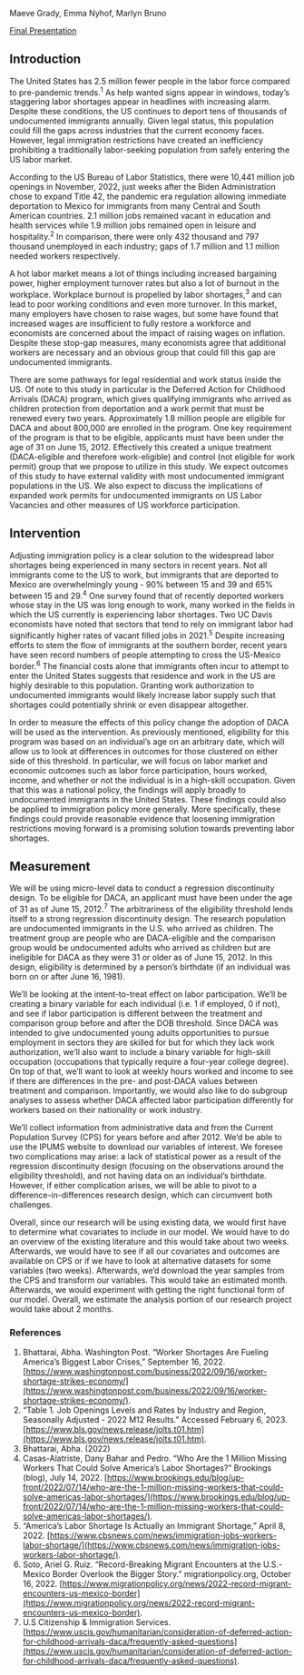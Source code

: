 Maeve Grady, Emma Nyhof, Marlyn Bruno

[Final Presentation](https://docs.google.com/presentation/d/1CHMigFCtCuxkkSgbO8PZjXu5IX9Ux1cFCWCH8wWvUcQ/edit?usp=sharing)


## Introduction

The United States has 2.5 million fewer people in the labor force compared to pre-pandemic trends.<sup>1</sup> As help wanted signs appear in windows, today’s staggering labor shortages appear in headlines with increasing alarm. Despite these conditions, the US continues to deport tens of thousands of undocumented immigrants annually. Given legal status, this population could fill the gaps across industries that the  current economy faces. However, legal immigration restrictions have created an inefficiency prohibiting a traditionally labor-seeking population from safely entering the US labor market.

According to the US Bureau of Labor Statistics, there were 10,441 million job openings in November, 2022, just weeks after the Biden Administration chose to expand Title 42, the pandemic era regulation allowing immediate deportation to Mexico for immigrants from many Central and South American countries. 2.1 million jobs remained vacant in education and health services while  1.9  million jobs remained open in leisure and  hospitality.<sup>2</sup> In comparison, there were only 432 thousand and  797 thousand unemployed in each industry; gaps of 1.7 million  and 1.1 million needed workers respectively. 

A hot labor market means a lot of things including increased bargaining power, higher employment turnover rates but also a lot of burnout in the workplace. Workplace burnout is propelled by labor shortages,<sup>3</sup> and can lead to poor working conditions and even more turnover. In this market, many employers have chosen to raise wages, but some have found that increased wages are insufficient to fully restore a workforce and economists are concerned about the impact of raising wages on inflation. Despite these stop-gap measures, many economists agree that additional workers are necessary and an obvious group that could fill this gap are undocumented immigrants.  

There are some pathways for legal residential and work status inside the US. Of note to this study in particular is  the Deferred Action for Childhood Arrivals (DACA) program, which gives qualifying immigrants who arrived as children protection from deportation and a work permit that must be renewed every two years. Approximately 1.8 million people are eligible for DACA and about 800,000 are enrolled in the program. One key requirement of the program is that to be eligible, applicants must have been under the age of 31 on June 15, 2012. Effectively this created a unique treatment (DACA-eligible and therefore work-eligible) and control (not eligible for work permit) group that we propose to utilize in this study. We expect outcomes of this study to have external validity with most undocumented immigrant populations in the US. We also expect to discuss the implications of expanded work permits  for undocumented immigrants on US Labor Vacancies and other measures of US workforce participation.


## Intervention

Adjusting immigration policy is a clear solution to the widespread labor shortages being experienced in many sectors in recent years. Not all immigrants come to the US to work, but immigrants that are deported to Mexico are overwhelmingly young - 90% between 15 and 39 and 65% between 15 and 29.<sup>4</sup> One survey found that of recently deported workers whose stay in the US was long enough to work, many worked in the fields in which the US currently is experiencing labor shortages. Two UC Davis economists have noted that sectors that tend to rely on immigrant labor had significantly higher rates of vacant filled jobs in 2021.<sup>5</sup> Despite increasing efforts to stem the flow of immigrants at the southern border, recent years have seen record numbers of people attempting to cross the US-Mexico border.<sup>6</sup>  The financial costs alone that immigrants often incur to attempt to enter the United States suggests that residence and work in the US are highly desirable to this population.  Granting work authorization to undocumented immigrants would likely increase labor supply such that  shortages could potentially shrink or even disappear altogether. 

In order to measure the effects of this policy change the adoption of DACA will be used as the intervention. As previously mentioned, eligibility for this program was based on an individual’s age on an arbitrary date, which will allow us to look at differences in outcomes for those clustered on either side of this threshold. In particular, we will focus on labor market and economic outcomes such as labor force participation, hours worked, income, and whether or not the individual is in a high-skill occupation. Given that this was a national policy, the findings will apply broadly to undocumented immigrants in the United States. These findings could also be applied to immigration policy more generally. More specifically, these findings could provide reasonable evidence that loosening immigration restrictions moving forward is a promising solution towards preventing labor shortages. 

## Measurement 

We will be using micro-level data to conduct a regression discontinuity design. To be eligible for DACA, an applicant must have been under the age of 31 as of June 15, 2012.<sup>7</sup> The arbitrariness of the eligibility threshold lends itself to a strong regression discontinuity design. The research population are undocumented immigrants in the U.S. who arrived as children. The treatment group are people who are DACA-eligible and the comparison group would be undocumented adults who arrived as children but are ineligible for DACA as they were 31 or older as of June 15, 2012. In this design, eligibility is determined by a person’s birthdate (if an individual was born on or after June 16, 1981). 

We’ll be looking at the intent-to-treat effect on labor participation. We’ll be creating a binary variable for each individual (i.e. 1 if employed, 0 if not), and see if labor participation is different between the treatment and comparison group before and after the DOB threshold. Since DACA was intended to give undocumented young adults opportunities to pursue employment in sectors they are skilled for but for which they lack work authorization, we’ll also want to include a binary variable for high-skill occupation (occupations that typically require a four-year college degree). On top of that, we’ll want to look at weekly hours worked and income to see if there are differences in the pre- and post-DACA values between treatment and comparison. Importantly, we would also like to do subgroup analyses to assess whether DACA affected labor participation differently for workers based on their nationality or work industry.

We’ll collect information from administrative data and from the Current Population Survey (CPS) for years before and after 2012. We’d be able to use the IPUMS website to download our variables of interest. We foresee two complications may arise: a lack of statistical power as a result of the regression discontinuity design (focusing on the observations around the eligibility threshold), and not having data on an individual’s birthdate. However, if either complication arises, we will be able to pivot to a difference-in-differences research design, which can circumvent both challenges. 

Overall, since our research will be using existing data, we would first have to determine what covariates to include in our model. We would have to do an overview of the existing literature and this would take about two weeks. Afterwards, we would have to see if all our covariates and outcomes are available on CPS or if we have to look at alternative datasets for some variables (two weeks). Afterwards, we’d download the year samples from the CPS and transform our variables. This would take an estimated month. Afterwards, we would experiment with getting the right functional form of our model. Overall, we estimate the analysis portion of our research project would take about 2 months. 

### References
1. Bhattarai, Abha. Washington Post. “Worker Shortages Are Fueling America’s Biggest Labor Crises,” September 16, 2022. [https://www.washingtonpost.com/business/2022/09/16/worker-shortage-strikes-economy/](https://www.washingtonpost.com/business/2022/09/16/worker-shortage-strikes-economy/).
2. “Table 1. Job Openings Levels and Rates by Industry and Region, Seasonally Adjusted - 2022 M12 Results.” Accessed February 6, 2023. [https://www.bls.gov/news.release/jolts.t01.htm](https://www.bls.gov/news.release/jolts.t01.htm).
3. Bhattarai, Abha. (2022) 
4. Casas-Alatriste, Dany Bahar and Pedro. “Who Are the 1 Million Missing Workers That Could Solve America’s Labor Shortages?” Brookings (blog), July 14, 2022. [https://www.brookings.edu/blog/up-front/2022/07/14/who-are-the-1-million-missing-workers-that-could-solve-americas-labor-shortages/](https://www.brookings.edu/blog/up-front/2022/07/14/who-are-the-1-million-missing-workers-that-could-solve-americas-labor-shortages/).
5. “America’s Labor Shortage Is Actually an Immigrant Shortage,” April 8, 2022. [https://www.cbsnews.com/news/immigration-jobs-workers-labor-shortage/](https://www.cbsnews.com/news/immigration-jobs-workers-labor-shortage/).
6. Soto, Ariel G. Ruiz. “Record-Breaking Migrant Encounters at the U.S.-Mexico Border Overlook the Bigger Story.” migrationpolicy.org, October 16, 2022. [https://www.migrationpolicy.org/news/2022-record-migrant-encounters-us-mexico-border](https://www.migrationpolicy.org/news/2022-record-migrant-encounters-us-mexico-border).
7. U.S Citizenship & Immigration Services. [https://www.uscis.gov/humanitarian/consideration-of-deferred-action-for-childhood-arrivals-daca/frequently-asked-questions](https://www.uscis.gov/humanitarian/consideration-of-deferred-action-for-childhood-arrivals-daca/frequently-asked-questions).
